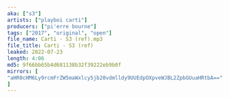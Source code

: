 ```yaml
---
aka: ["s3"]
artists: ["playboi carti"]
producers: ["pi'erre bourne"]
tags: ["2017", "original", "open"]
file_name: Carti - S3 (ref).mp3
file_title: Carti - S3 (ref)
leaked: 2022-07-23
length: 4:06
md5: 9f66bb65b4d681138b32f39222eb9b0f
mirrors: [
"aHR0cHM6Ly9rcmFrZW5maWxlcy5jb20vdmlldy9UUEdpOXpveWJBL2ZpbGUuaHRtbA=="
]
---
```

